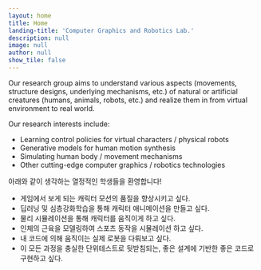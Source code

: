 ```yaml
---
layout: home
title: Home
landing-title: 'Computer Graphics and Robotics Lab.'
description: null
image: null
author: null
show_tile: false
---
```


Our research group aims to understand various aspects (movements, structure designs, underlying mechanisms, etc.) of natural or artificial creatures (humans, animals,  robots, etc.) and realize them in from virtual environment to real world.

Our research interests include:

* Learning control policies for virtual characters / physical robots
* Generative models for human motion synthesis
* Simulating human body / movement mechanisms
* Other cutting-edge computer graphics / robotics technologies


아래와 같이 생각하는 열정적인 학생들을 환영합니다!

* 게임에서 보게 되는 캐릭터 모션의 품질을 향상시키고 싶다.
* 딥러닝 및 심층강화학습을 통해 캐릭터 애니메이션을 만들고 싶다.
* 물리 시뮬레이션을 통해 캐릭터를 움직이게 하고 싶다.
* 인체의 근육을 모델링하여 스포츠 동작을 시뮬레이션 하고 싶다.
* 내 코드에 의해 움직이는 실제 로봇을 다뤄보고 싶다.
* 이 모든 과정을 충실한 단위테스트로 뒷받침되는, 좋은 설계에 기반한 좋은 코드로 구현하고 싶다.
